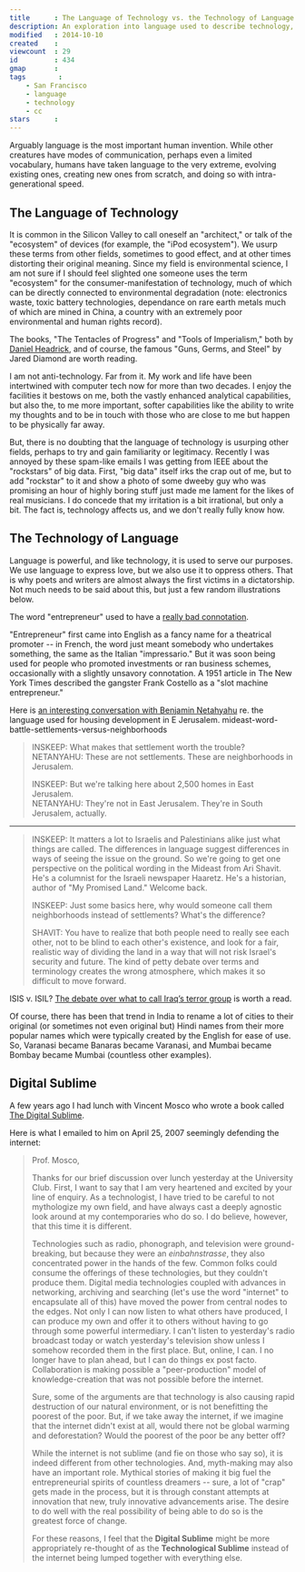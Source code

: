 ```yaml
---
title      : The Language of Technology vs. the Technology of Language
description: An exploration into language used to describe technology, and technology's effect on language 
modified   : 2014-10-10
created    : 
viewcount  : 29
id         : 434
gmap       : 
tags        :
    - San Francisco
    - language
    - technology
    - cc
stars      : 
---
```


Arguably language is the most important human invention. While other creatures have modes of communication, perhaps even a limited vocabulary, humans have taken language to the very extreme, evolving existing ones, creating new ones from scratch, and doing so with intra-generational speed.

## The Language of Technology

It is common in the Silicon Valley to call oneself an "architect," or talk of the "ecosystem" of devices (for example, the "iPod ecosystem"). We usurp these terms from other fields, sometimes to good effect, and at other times distorting their original meaning. Since my field is environmental science, I am not sure if I should feel slighted one someone uses the term "ecosystem" for the consumer-manifestation of technology, much of which can be directly connected to environmental degradation (note: electronics waste, toxic battery technologies, dependance on rare earth metals much of which are mined in China, a country with an extremely poor environmental and human rights record).

The books, "The Tentacles of Progress" and "Tools of Imperialism," both by [Daniel Headrick](http://www.jstor.org/discover/10.2307/1879216), and of course, the famous "Guns, Germs, and Steel" by Jared Diamond are worth reading.

I am not anti-technology. Far from it. My work and life have been intertwined with computer tech now for more than two decades. I enjoy the facilities it bestows on me, both the vastly enhanced analytical capabilities, but also the, to me more important, softer capabilities like the ability to write my thoughts and to be in touch with those who are close to me but happen to be physically far away. 

But, there is no doubting that the language of technology is usurping other fields, perhaps to try and gain familiarity or legitimacy. Recently I was annoyed by these spam-like emails I was getting from IEEE about the "rockstars" of big data. First, "big data" itself irks the crap out of me, but to add "rockstar" to it and show a photo of some dweeby guy who was promising an hour of highly boring stuff just made me lament for the likes of real musicians. I do concede that my irritation is a bit irrational, but only a bit. The fact is, technology affects us, and we don't really fully know how.

## The Technology of Language

Language is powerful, and like technology, it is used to serve our purposes. We use language to express love, but we also use it to oppress others. That is why poets and writers are almost always the first victims in a dictatorship. Not much needs to be said about this, but just a few random illustrations below.

The word "entrepreneur" used to have a [really bad connotation](http://people.ischool.berkeley.edu/~nunberg/entrepreneur.html).

"Entrepreneur" first came into English as a fancy name for a theatrical promoter -- in French, the word just meant somebody who undertakes something, the same as the Italian "impressario." But it was soon being used for people who promoted investments or ran business schemes, occasionally with a slightly unsavory connotation. A 1951 article in The New York Times described the gangster Frank Costello as a "slot machine entrepreneur."

Here is [an interesting conversation with Benjamin Netahyahu](http://www.npr.org/2014/10/08/354507409/) re. the language used for housing development in E Jerusalem. mideast-word-battle-settlements-versus-neighborhoods

> INSKEEP: What makes that settlement worth the trouble?  
> NETANYAHU: These are not settlements. These are neighborhoods in Jerusalem.  
>  
> INSKEEP: But we're talking here about 2,500 homes in East Jerusalem.  
> NETANYAHU: They're not in East Jerusalem. They're in South Jerusalem, actually.  

----

> INSKEEP: It matters a lot to Israelis and Palestinians alike just what things are called. The differences in language suggest differences in ways of seeing the issue on the ground. So we're going to get one perspective on the political wording in the Mideast from Ari Shavit. He's a columnist for the Israeli newspaper Haaretz. He's a historian, author of "My Promised Land." Welcome back.
> 
> INSKEEP: Just some basics here, why would someone call them neighborhoods instead of settlements? What's the difference?
> 
> SHAVIT: You have to realize that both people need to really see each other, not to be blind to each other's existence, and look for a fair, realistic way of dividing the land in a way that will not risk Israel's security and future. The kind of petty debate over terms and terminology creates the wrong atmosphere, which makes it so difficult to move forward.


ISIS v. ISIL? [The debate over what to call Iraq’s terror group](http://www.washingtonpost.com/blogs/worldviews/wp/2014/06/18/isis-or-isil-the-debate-over-what-to-call-iraqs-terror-group/) is worth a read.

Of course, there has been that trend in India to rename a lot of cities to their original (or sometimes not even original but) Hindi names from their more popular names which were typically created by the English for ease of use. So, Varanasi became Banaras became Varanasi, and Mumbai became Bombay became Mumbai (countless other examples).

## Digital Sublime

A few years ago I had lunch with Vincent Mosco who wrote a book called [The Digital Sublime](http://mitpress.mit.edu/books/digital-sublime). 

Here is what I emailed to him on April 25, 2007 seemingly defending the internet:

> Prof. Mosco,  
>    
> Thanks for our brief discussion over lunch yesterday at the University Club. First, I want to say that I am very heartened and excited by your line of enquiry. As a technologist, I have tried to be careful to not mythologize my own field, and have always cast a deeply agnostic look around at my contemporaries who do so. I do believe, however, that this time it is different.
> 
> Technologies such as radio, phonograph, and television were ground-breaking, but because they were an *einbahnstrasse*, they also concentrated power in the hands of the few. Common folks could consume the offerings of these technologies, but they couldn't produce them. Digital media technologies coupled with advances in networking, archiving and searching (let's use the word "internet" to encapsulate all of this) have moved the power from central nodes to the edges. Not only I can now listen to what others have produced, I can produce my own and offer it to others without having to go through some powerful intermediary. I can't listen to yesterday's radio broadcast today or watch yesterday's television show unless I somehow recorded them in the first place. But, online, I can. I no longer have to plan ahead, but I can do things ex post facto. Collaboration is making possible a "peer-production" model of knowledge-creation that was not possible before the internet.
> 
> Sure, some of the arguments are that technology is also causing rapid destruction of our natural environment, or is not benefitting the poorest of the poor. But, if we take away the internet, if we imagine that the internet didn't exist at all, would there not be global warming and deforestation? Would the poorest of the poor be any better off?
> 
> While the internet is not sublime (and fie on those who say so), it is indeed different from other technologies. And, myth-making may also have an important role. Mythical stories of making it big fuel the entrepreneurial spirits of countless dreamers -- sure, a lot of "crap" gets made in the process, but it is through constant attempts at innovation that new, truly innovative advancements arise. The desire to do well with the real possibility of being able to do so is the greatest force of change.
> 
> For these reasons, I feel that the **Digital Sublime** might be more appropriately re-thought of as the **Technological Sublime** instead of the internet being lumped together with everything else.
